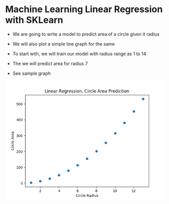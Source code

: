 # Machine Learning Linear Regression with SKLearn 

* We are going to write a model to predict area of a circle given it radius
* We will also plot a simple line graph for the same
* To start with, we will train our model with radius range as 1 to 14
* The we will predict area for radius 7

* See sample graph

![alt text](https://github.com/msomi22/ML_LRegression/blob/master/circleAreaLineGraph.png) 

